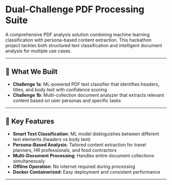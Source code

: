 # Dual-Challenge PDF Processing Suite

A comprehensive PDF analysis solution combining machine learning classification with persona-based content extraction. This hackathon project tackles both structured text classification and intelligent document analysis for multiple use cases.

---

## 🚀 What We Built

- **Challenge 1a**: ML-powered PDF text classifier that identifies headers, titles, and body text with confidence scoring  
- **Challenge 1b**: Multi-collection document analyzer that extracts relevant content based on user personas and specific tasks

---

## 🔑 Key Features

- **Smart Text Classification**: ML model distinguishes between different text elements (headers vs body text)  
- **Persona-Based Analysis**: Tailored content extraction for travel planners, HR professionals, and food contractors  
- **Multi-Document Processing**: Handles entire document collections simultaneously  
- **Offline Operation**: No internet required during processing  
- **Docker Containerized**: Easy deployment and consistent performance

---


